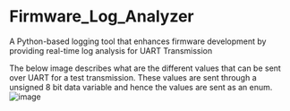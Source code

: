 # Firmware_Log_Analyzer
A Python-based logging tool that enhances firmware development by providing real-time log analysis for UART Transmission

The below image describes what are the different values that can be sent over UART for a test transmission. These values are sent through a unsigned 8 bit data variable and hence the values are sent as an enum.
![image](https://github.com/user-attachments/assets/a28d8e33-cc63-4af7-95f2-152398b95d7a)
